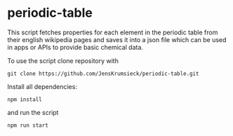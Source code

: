 # periodic-table

This script fetches properties for each element in the periodic table from their english wikipedia pages and saves it into a json file which can be used in apps or APIs to provide basic chemical data.

To use the script clone repository with
    	
```
git clone https://github.com/JensKrumsieck/periodic-table.git
```

Install all dependencies:
```
npm install
```

and run the script
```
npm run start
```